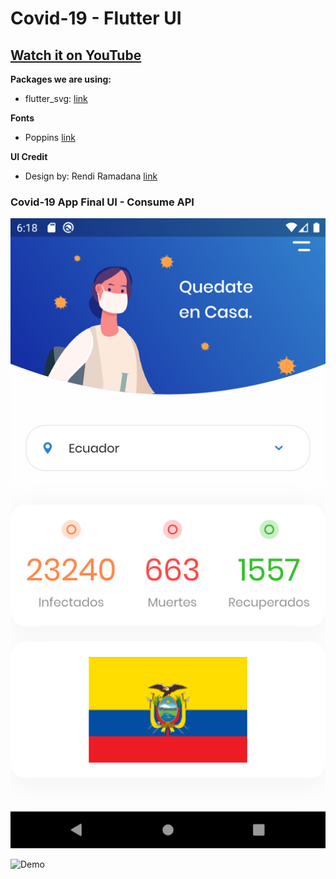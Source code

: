# Covid-19 - Flutter UI

## [Watch it on YouTube](https://youtu.be/zx6uMCoW2gQ)

**Packages we are using:**

- flutter_svg: [link](https://pub.dev/packages/flutter_svg)

**Fonts**

- Poppins [link](https://fonts.google.com/specimen/Poppins)

**UI Credit**

- Design by: Rendi Ramadana [link](https://www.uplabs.com/posts/coronavirus-information-concept)

### Covid-19 App Final UI - Consume API

![App UI](/covid_19.png)

![Demo](./covid-flutterui.gif)
